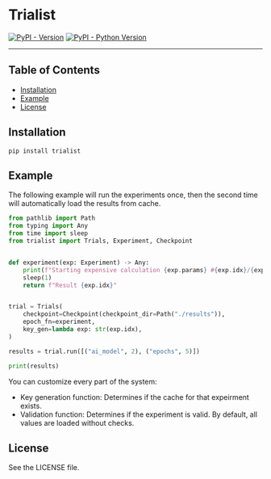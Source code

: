 # Trialist

[![PyPI - Version](https://img.shields.io/pypi/v/trialist.svg)](https://pypi.org/project/trialist)
[![PyPI - Python Version](https://img.shields.io/pypi/pyversions/trialist.svg)](https://pypi.org/project/trialist)

-----

## Table of Contents

- [Installation](#installation)
- [Example](#example)
- [License](#license)

## Installation

```console
pip install trialist
```

## Example

The following example will run the experiments once, then the second time will
automatically load the results from cache.

```py
from pathlib import Path
from typing import Any
from time import sleep
from trialist import Trials, Experiment, Checkpoint


def experiment(exp: Experiment) -> Any:
    print(f"Starting expensive calculation {exp.params} #{exp.idx}/{exp.max_count}")
    sleep(1)
    return f"Result {exp.idx}"


trial = Trials(
    checkpoint=Checkpoint(checkpoint_dir=Path("./results")),
    epoch_fn=experiment,
    key_gen=lambda exp: str(exp.idx),
)

results = trial.run([("ai_model", 2), ("epochs", 5)])

print(results)
```

You can customize every part of the system:

* Key generation function: Determines if the cache for that expeirment exists.
* Validation function: Determines if the experiment is valid. By default, all
values are loaded without checks.

## License

See the LICENSE file.
